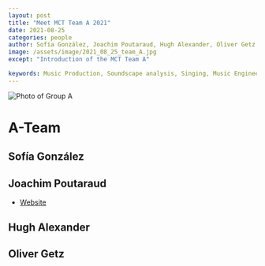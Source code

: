 ```yaml
---
layout: post
title: "Meet MCT Team A 2021"
date: 2021-08-25
categories: people
author: Sofía González, Joachim Poutaraud, Hugh Alexander, Oliver Getz
image: /assets/image/2021_08_25_team_A.jpg
except: "Introduction of the MCT Team A"

keywords: Music Production, Soundscape analysis, Singing, Music Engineering
---
```


![Photo of Group A](/assets/image/2021_08_25_team_A.jpg "Group A")

# A-Team

## Sofía González

## Joachim Poutaraud

- [Website](https://joachimpoutaraud.wordpress.com/)

## Hugh Alexander

## Oliver Getz
